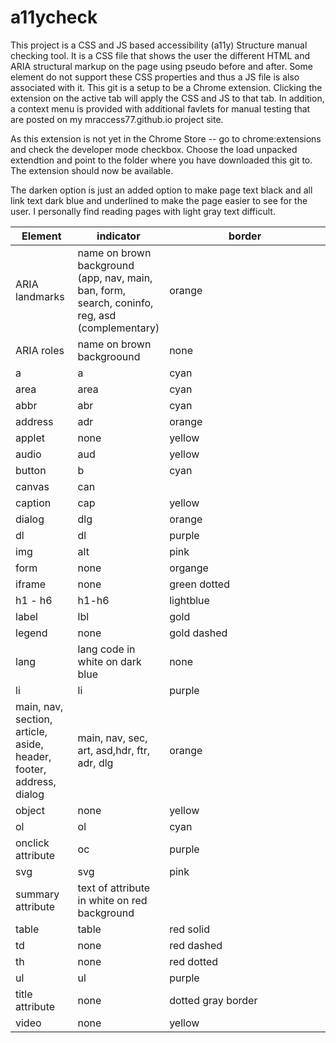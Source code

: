 # a11ycheck
This project is a CSS and JS based accessibility (a11y) Structure manual checking tool.  It is a CSS file that shows the user the different HTML and ARIA structural markup on the page using pseudo before and after.  Some element do not support these CSS properties and thus a JS file is also associated with it.  This git is a setup to be a Chrome extension.  Clicking the extension on the active tab will apply the CSS and JS to that tab.  In addition, a context menu is provided with additional favlets for manual testing that are posted on my mraccess77.github.io project site.

As this extension is not yet in the Chrome Store -- go to chrome:extensions and check the developer mode checkbox.  Choose the load unpacked extendtion and point to the folder where you have downloaded this git to.  The extension should now be available.

The darken option is just an added option to make page text black and all link text dark blue and underlined to make the page easier to see for the user.  I personally find reading pages with light gray text difficult.

<table>
  <colgroup>
    <col span="1" style="width:20%;" >
    <col span="1" style="width:20%;" >
    <col span="1" style="width:60%;" >
  </colgroup>  
  <thead>
    <tr>
      <th style="width:20%;">Element</th> 
      <th>indicator</th>
      <th>border</th>
    </tr>
  </thead>
  <tbody>
<tr>
  <td>ARIA landmarks</td>
  <td>name on brown background (app, nav, main, ban, form, search, coninfo, reg, asd (complementary)</td>
  <td>orange</td>
</tr>
<tr>
  <td>ARIA roles</td>
  <td>name on brown backgroound</td>
  <td>none</td>
</tr>
<tr>
  <td>a</td>
  <td>a</td>
  <td>cyan</td>
</tr>
<tr>
  <td>area</td>
  <td>area</td>
  <td>cyan</td>
</tr>
<tr>
  <td>abbr</td>
  <td>abr</td>
  <td>cyan</td>
</tr>
<tr>
  <td>address</td>
  <td>adr</td>
  <td>orange</td>
</tr>
<tr>
  <td>applet</td>
  <td>none</td>
  <td>yellow</td>
</tr>
<tr>
  <td>audio</td>
  <td>aud</td>
  <td>yellow</td>
</tr>
<tr>
  <td>button</td>
  <td>b</td>
  <td>cyan</td>
</tr>
<tr>
  <td>canvas</td>
  <td>can</td>
  <td><dashed pink/td>
</tr>
<tr>
  <td>caption</td>
  <td>cap</td>
  <td>yellow</td>
</tr>
<tr>
  <td>dialog</td>
  <td>dlg</td>
  <td>orange</td>
</tr>
<tr>
  <td>dl</td>
  <td>dl</td>
  <td>purple</td>
</tr>
<tr>
  <td>img</td>
  <td>alt</td>
  <td>pink</td>
</tr>
<tr>
  <td>form</td>
  <td>none</td>
  <td>organge</td>
</tr>
<tr>
  <td>iframe</td>
  <td>none</td>
  <Td>green dotted</td>
</tr>
<tr>
  <td>h1 - h6</td>
  <td>h1-h6</td>
  <td>lightblue</td>
</tr>
<tr>
  <td>label</td>
  <Td>lbl</td>
  <td>gold</td>
</tr>
<tr>
  <td>legend</td>
  <Td>none</td>
  <td>gold dashed</td>
</tr>
<tr>
  <td>lang</td>
  <td>lang code in white on dark blue</td>
  <td>none</td>
</tr>
<tr>
  <td>li</td>
  <td>li</td>
  <td>purple</td>
</tr>
<tr>
  <td>main, nav, section, article, aside, 
  header, footer, address, dialog</td>
  <td>main, nav, sec, art, asd,hdr, ftr, adr, dlg</td>
  <td>orange</td>
</tr>
<tr>
  <td>object</td>
  <td>none</td>
  <td>yellow</td>
</tr>
<tr>
  <td>ol</td>
  <td>ol</td>
  <Td>cyan</td>
</tr>
<tr>
  <td>onclick attribute</td>
  <td>oc</td>
  <Td>purple</td>
</tr>

<tr>
  <td>svg</td>
  <td>svg</td>
  <td>pink</td>
</tr>
<tr>
  <td>summary attribute</td>
  <td>text of attribute in white on red background</td>
  <td></td>
</tr>
<tr>
  <td>table</td>
  <td>table</td>
  <td>red solid</td>
</tr>
<tr>
  <td>td</td>
  <td>none</td>
  <td>red dashed</td>
</tr>
<tr>
  <td>th</td>
  <td>none</td>
  <td>red dotted</td>
</tr>
<tr>
  <td>ul</td>
  <td>ul</td>
  <Td>purple</td>
</tr>
<Tr>
  <td>title attribute</td>
  <td>none</td>
  <td>dotted gray border</td>
</tr>
  <Td>video</td>
  <td>none</td>
  <td>yellow</td>
</tr>
</tbody>
</table>


